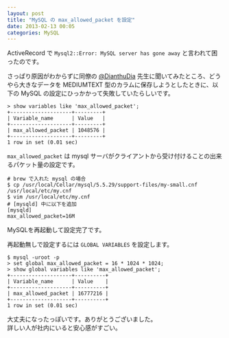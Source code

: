 ```yaml
---
layout: post
title: "MySQL の max_allowed_packet を設定"
date: 2013-02-13 00:05
categories: MySQL
---
```

ActiveRecord で `Mysql2::Error: MySQL server has gone away` と言われて困ったのです。

さっぱり原因がわからずに同僚の [@DianthuDia](https://twitter.com/dianthudia) 先生に聞いてみたところ、どうやら大きなデータを MEDIUMTEXT 型のカラムに保存しようとしたときに、以下の MySQL の設定にひっかかって失敗していたらしいです。

```
> show variables like 'max_allowed_packet';
+--------------------+---------+
| Variable_name      | Value   |
+--------------------+---------+
| max_allowed_packet | 1048576 |
+--------------------+---------+
1 row in set (0.01 sec)
```

`max_allowed_packet` は mysql サーバがクライアントから受け付けることの出来るパケット量の設定です。


```
# brew で入れた mysql の場合
$ cp /usr/local/Cellar/mysql/5.5.29/support-files/my-small.cnf /usr/local/etc/my.cnf
$ vim /usr/local/etc/my.cnf
# [mysqld] 中に以下を追加
[mysqld]
max_allowed_packet=16M
```

MySQLを再起動して設定完了です。

再起動無しで設定するには `GLOBAL VARIABLES` を設定します。

```
$ mysql -uroot -p
> set global max_allowed_packet = 16 * 1024 * 1024;
> show global variables like 'max_allowed_packet';    
+--------------------+----------+
| Variable_name      | Value    |
+--------------------+----------+
| max_allowed_packet | 16777216 |
+--------------------+----------+
1 row in set (0.01 sec)
```

大丈夫になったっぽいです。ありがとうございました。  
詳しい人が社内にいると安心感がすごい。
